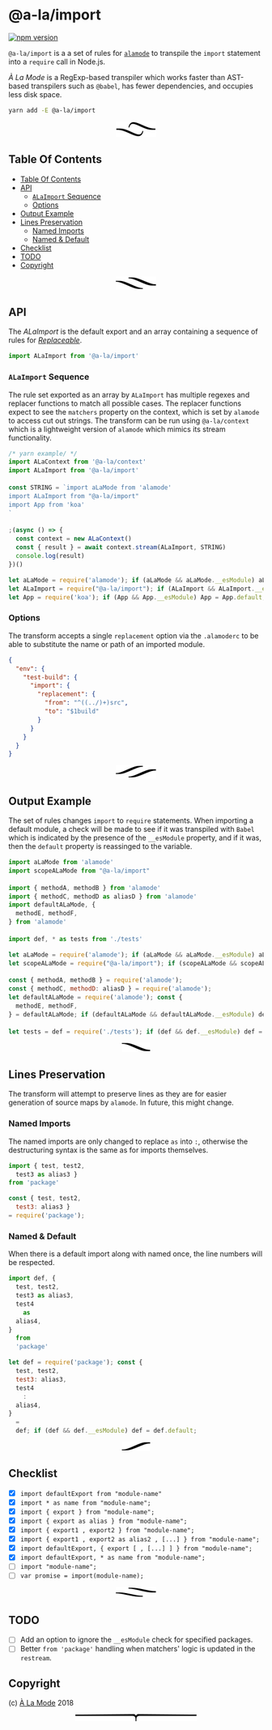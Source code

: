 # @a-la/import

[![npm version](https://badge.fury.io/js/%40a-la%2Fimport.svg)](https://npmjs.org/package/@a-la/import)

`@a-la/import` is a a set of rules for [`alamode`](https://alamode.cc) to transpile the `import` statement into a `require` call in Node.js.

_À La Mode_ is a RegExp-based transpiler which works faster than AST-based transpilers such as `@babel`, has fewer dependencies, and occupies less disk space.

```sh
yarn add -E @a-la/import
```

<p align="center"><a href="#table-of-contents"><img src=".documentary/section-breaks/0.svg?sanitize=true"></a></p>

## Table Of Contents

- [Table Of Contents](#table-of-contents)
- [API](#api)
  * [`ALaImport` Sequence](#alaimport-sequence)
  * [Options](#options)
- [Output Example](#output-example)
- [Lines Preservation](#lines-preservation)
  * [Named Imports](#named-imports)
  * [Named & Default](#named--default)
- [Checklist](#checklist)
- [TODO](#todo)
- [Copyright](#copyright)

<p align="center"><a href="#table-of-contents"><img src=".documentary/section-breaks/1.svg?sanitize=true"></a></p>

## API

The _ALaImport_ is the default export and an array containing a sequence of rules for [_Replaceable_](https://github.com/artdecocode/restream#replaceable-class).

```js
import ALaImport from '@a-la/import'
```

### `ALaImport` Sequence

The rule set exported as an array by `ALaImport` has multiple regexes and replacer functions to match all possible cases. The replacer functions expect to see the `matchers` property on the context, which is set by `alamode` to access cut out strings. The transform can be run using `@a-la/context` which is a lightweight version of `alamode` which mimics its stream functionality.

```js
/* yarn example/ */
import ALaContext from '@a-la/context'
import ALaImport from '@a-la/import'

const STRING = `import aLaMode from 'alamode'
import ALaImport from "@a-la/import"
import App from 'koa'
`

;(async () => {
  const context = new ALaContext()
  const { result } = await context.stream(ALaImport, STRING)
  console.log(result)
})()
```

```js
let aLaMode = require('alamode'); if (aLaMode && aLaMode.__esModule) aLaMode = aLaMode.default;
let ALaImport = require("@a-la/import"); if (ALaImport && ALaImport.__esModule) ALaImport = ALaImport.default;
let App = require('koa'); if (App && App.__esModule) App = App.default;
```

### Options

The transform accepts a single `replacement` option via the `.alamoderc` to be able to substitute the name or path of an imported module.

```json
{
  "env": {
    "test-build": {
      "import": {
        "replacement": {
          "from": "^((../)+)src",
          "to": "$1build"
        }
      }
    }
  }
}
```

<p align="center"><a href="#table-of-contents"><img src=".documentary/section-breaks/2.svg?sanitize=true"></a></p>



## Output Example

The set of rules changes `import` to `require` statements. When importing a default module, a check will be made to see if it was transpiled with `Babel` which is indicated by the presence of the `__esModule` property, and if it was, then the `default` property is reassinged to the variable.

```js
import aLaMode from 'alamode'
import scopeALaMode from "@a-la/import"

import { methodA, methodB } from 'alamode'
import { methodC, methodD as aliasD } from 'alamode'
import defaultALaMode, {
  methodE, methodF,
} from 'alamode'

import def, * as tests from './tests'
```

```js
let aLaMode = require('alamode'); if (aLaMode && aLaMode.__esModule) aLaMode = aLaMode.default;
let scopeALaMode = require("@a-la/import"); if (scopeALaMode && scopeALaMode.__esModule) scopeALaMode = scopeALaMode.default;

const { methodA, methodB } = require('alamode');
const { methodC, methodD: aliasD } = require('alamode');
let defaultALaMode = require('alamode'); const {
  methodE, methodF,
} = defaultALaMode; if (defaultALaMode && defaultALaMode.__esModule) defaultALaMode = defaultALaMode.default;

let tests = def = require('./tests'); if (def && def.__esModule) def = def.default;
```

<p align="center"><a href="#table-of-contents"><img src=".documentary/section-breaks/3.svg?sanitize=true"></a></p>





## Lines Preservation

The transform will attempt to preserve lines as they are for easier generation of source maps by `alamode`. In future, this might change.

### Named Imports

The named imports are only changed to replace `as` into `:`, otherwise the destructuring syntax is the same as for imports themselves.

```js
import { test, test2,
  test3 as alias3 }
from 'package'
```

```js
const { test, test2,
  test3: alias3 }
= require('package');
```

### Named & Default

When there is a default import along with named once, the line numbers will be respected.

```js
import def, {
  test, test2,
  test3 as alias3,
  test4
    as
  alias4,
}
  from
  'package'
```

```js
let def = require('package'); const {
  test, test2,
  test3: alias3,
  test4
    :
  alias4,
}
  =
  def; if (def && def.__esModule) def = def.default;
```

<p align="center"><a href="#table-of-contents"><img src=".documentary/section-breaks/4.svg?sanitize=true"></a></p>

## Checklist

- [x] `import defaultExport from "module-name"`
- [x] `import * as name from "module-name";`
- [x] `import { export } from "module-name";`
- [x] `import { export as alias } from "module-name";`
- [x] `import { export1 , export2 } from "module-name";`
- [x] `import { export1 , export2 as alias2 , [...] } from "module-name";`
- [x] `import defaultExport, { export [ , [...] ] } from "module-name";`
- [x] `import defaultExport, * as name from "module-name";`
- [ ] `import "module-name";`
- [ ] `var promise = import(module-name);`

<p align="center"><a href="#table-of-contents"><img src=".documentary/section-breaks/5.svg?sanitize=true"></a></p>

## TODO

- [ ] Add an option to ignore the `__esModule` check for specified packages.
- [ ] Better `from 'package'` handling when matchers' logic is updated in the `restream`.

## Copyright

(c) [À La Mode][1] 2018

[1]: https://alamode.cc

<p align="center"><a href="#table-of-contents"><img src=".documentary/section-breaks/-1.svg?sanitize=true"></a></p>